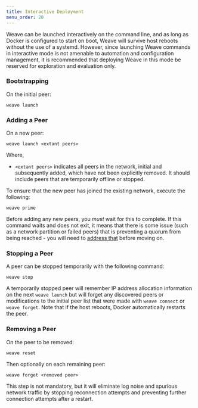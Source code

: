 ```yaml
---
title: Interactive Deployment
menu_order: 20
---
```

Weave can be launched interactively on the command line, and as 
long as Docker is configured to start on boot, Weave will survive 
host reboots without the use of a systemd. However, since launching 
Weave commands in interactive mode is not amenable to automation 
and configuration management, it is recommended that deploying Weave 
in this mode be reserved for exploration and evaluation only. 

### Bootstrapping

On the initial peer:

    weave launch

### Adding a Peer

On a new peer:

    weave launch <extant peers>

Where, 

* `<extant peers>` indicates all peers in the network, initial and
subsequently added, which have not been explicitly removed. It should
include peers that are temporarily offline or stopped.

To ensure that the new peer has joined the existing network, 
execute the following:

    weave prime

Before adding any new peers, you _must_ wait for this to complete. 
If this command waits and does not exit, it means that there is some
issue (such as a network partition or failed peers) that is preventing
a quorum from being reached - you will need to [address
that](/site/troubleshooting.md) before moving on.

### Stopping a Peer

A peer can be stopped temporarily with the following command:

    weave stop

A temporarily stopped peer will remember IP address allocation information on the
next `weave launch` but will forget any discovered peers or
modifications to the initial peer list that were made with `weave
connect` or `weave forget`. Note that if the host reboots, Docker
automatically restarts the peer.

### Removing a Peer

On the peer to be removed:

    weave reset

Then optionally on each remaining peer:

    weave forget <removed peer>

This step is not mandatory, but it will eliminate log noise and
spurious network traffic by stopping reconnection attempts and
preventing further connection attempts after a restart.
